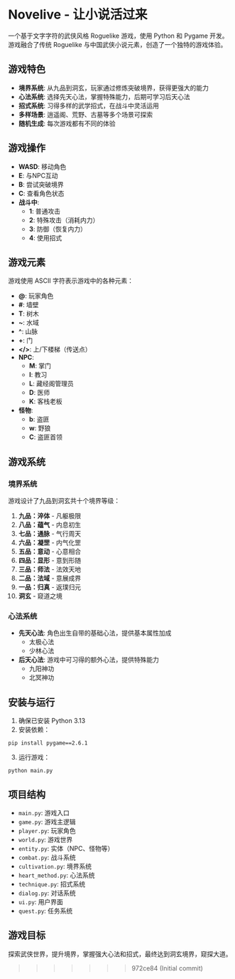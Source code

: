 # Novelive - 让小说活过来

一个基于文字字符的武侠风格 Roguelike 游戏，使用 Python 和 Pygame 开发。游戏融合了传统 Roguelike 与中国武侠小说元素，创造了一个独特的游戏体验。

## 游戏特色

- **境界系统**: 从九品到洞玄，玩家通过修炼突破境界，获得更强大的能力
- **心法系统**: 选择先天心法，掌握特殊能力，后期可学习后天心法
- **招式系统**: 习得多样的武学招式，在战斗中灵活运用
- **多样场景**: 逍遥阁、荒野、古墓等多个场景可探索
- **随机生成**: 每次游戏都有不同的体验

## 游戏操作

- **WASD**: 移动角色
- **E**: 与NPC互动
- **B**: 尝试突破境界
- **C**: 查看角色状态
- **战斗中**:
  - **1**: 普通攻击
  - **2**: 特殊攻击（消耗内力）
  - **3**: 防御（恢复内力）
  - **4**: 使用招式

## 游戏元素

游戏使用 ASCII 字符表示游戏中的各种元素：

- **@**: 玩家角色
- **#**: 墙壁
- **T**: 树木
- **~**: 水域
- **^**: 山脉
- **+**: 门
- **</>**: 上/下楼梯（传送点）
- **NPC**:
  - **M**: 掌门
  - **I**: 教习
  - **L**: 藏经阁管理员
  - **D**: 医师
  - **K**: 客栈老板
- **怪物**:
  - **b**: 盗匪
  - **w**: 野狼
  - **C**: 盗匪首领

## 游戏系统

### 境界系统

游戏设计了九品到洞玄共十个境界等级：

1. **九品：淬体** - 凡躯极限
2. **八品：蕴气** - 内息初生
3. **七品：通脉** - 气行周天
4. **六品：凝罡** - 内气化罡
5. **五品：意动** - 心意相合
6. **四品：显形** - 意到形随
7. **三品：师法** - 法效天地
8. **二品：法域** - 意展成界
9. **一品：归真** - 返璞归元
10. **洞玄** - 窥道之境

### 心法系统

- **先天心法**: 角色出生自带的基础心法，提供基本属性加成
  - 太极心法
  - 少林心法
- **后天心法**: 游戏中可习得的额外心法，提供特殊能力
  - 九阳神功
  - 北冥神功

## 安装与运行

1. 确保已安装 Python 3.13
2. 安装依赖：
```
pip install pygame==2.6.1
```
3. 运行游戏：
```
python main.py
```

## 项目结构

- `main.py`: 游戏入口
- `game.py`: 游戏主逻辑
- `player.py`: 玩家角色
- `world.py`: 游戏世界
- `entity.py`: 实体（NPC、怪物等）
- `combat.py`: 战斗系统
- `cultivation.py`: 境界系统
- `heart_method.py`: 心法系统
- `technique.py`: 招式系统
- `dialog.py`: 对话系统
- `ui.py`: 用户界面
- `quest.py`: 任务系统

## 游戏目标

探索武侠世界，提升境界，掌握强大心法和招式，最终达到洞玄境界，窥探大道。
>>>>>>> 972ce84 (Initial commit)
